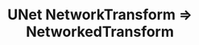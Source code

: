 ---
id: unetnetworktransform-networkedtransform
title: UNet NetworkTransform => NetworkedTransform
sidebar_label: UNet NetworkTransform => NetworkedTransform
---